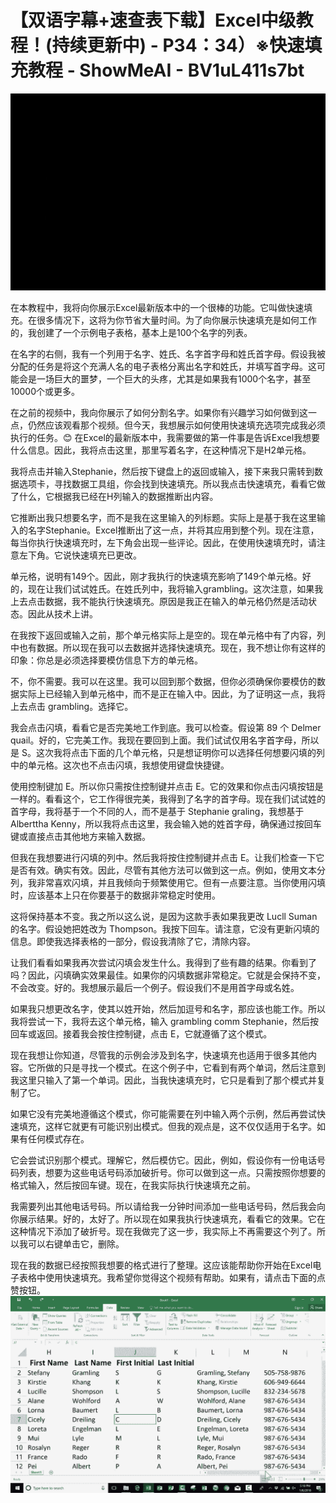 # 【双语字幕+速查表下载】Excel中级教程！(持续更新中) - P34：34）※快速填充教程 - ShowMeAI - BV1uL411s7bt

![](img/e1f56842df788c5881053007ba4437bf_0.png)

在本教程中，我将向你展示Excel最新版本中的一个很棒的功能。它叫做快速填充。在很多情况下，这将为你节省大量时间。为了向你展示快速填充是如何工作的，我创建了一个示例电子表格，基本上是100个名字的列表。

在名字的右侧，我有一个列用于名字、姓氏、名字首字母和姓氏首字母。假设我被分配的任务是将这个充满人名的电子表格分离出名字和姓氏，并填写首字母。这可能会是一场巨大的噩梦，一个巨大的头疼，尤其是如果我有1000个名字，甚至10000个或更多。

在之前的视频中，我向你展示了如何分割名字。如果你有兴趣学习如何做到这一点，仍然应该观看那个视频。但今天，我想展示如何使用快速填充选项完成我必须执行的任务。😊 在Excel的最新版本中，我需要做的第一件事是告诉Excel我想要什么信息。因此，我将点击这里，那里写着名字，在这种情况下是H2单元格。

我将点击并输入Stephanie，然后按下键盘上的返回或输入，接下来我只需转到数据选项卡，寻找数据工具组，你会找到快速填充。所以我点击快速填充，看看它做了什么，它根据我已经在H列输入的数据推断出内容。

它推断出我只想要名字，而不是我在这里输入的列标题。实际上是基于我在这里输入的名字Stephanie。Excel推断出了这一点，并将其应用到整个列。现在注意，每当你执行快速填充时，左下角会出现一些评论。因此，在使用快速填充时，请注意左下角。它说快速填充已更改。

单元格，说明有149个。因此，刚才我执行的快速填充影响了149个单元格。好的，现在让我们试试姓氏。在姓氏列中，我将输入grambling。这次注意，如果我上去点击数据，我不能执行快速填充。原因是我正在输入的单元格仍然是活动状态。因此从技术上讲。

在我按下返回或输入之前，那个单元格实际上是空的。现在单元格中有了内容，列中也有数据。所以现在我可以去数据并选择快速填充。现在，我不想让你有这样的印象：你总是必须选择要模仿信息下方的单元格。

不，你不需要。我可以在这里。我可以回到那个数据，但你必须确保你要模仿的数据实际上已经输入到单元格中，而不是正在输入中。因此，为了证明这一点，我将上去点击 grambling。选择它。

我会点击闪填，看看它是否完美地工作到底。我可以检查。假设第 89 个 Delmer quail。好的，它完美工作。我现在要回到上面。我们试试仅用名字首字母，所以是 S。这次我将点击下面的几个单元格，只是想证明你可以选择任何想要闪填的列中的单元格。这次也不点击闪填，我想使用键盘快捷键。

使用控制键加 E。所以你只需按住控制键并点击 E。它的效果和你点击闪填按钮是一样的。看看这个，它工作得很完美，我得到了名字的首字母。现在我们试试姓的首字母，我将基于一个不同的人，而不是基于 Stephanie graling，我想基于 Alberttha Kenny，所以我将点击这里，我会输入她的姓首字母，确保通过按回车键或直接点击其他地方来输入数据。

但我在我想要进行闪填的列中。然后我将按住控制键并点击 E。让我们检查一下它是否有效。确实有效。因此，尽管有其他方法可以做到这一点。例如，使用文本分列，我非常喜欢闪填，并且我倾向于频繁使用它。但有一点要注意。当你使用闪填时，应该基本上只在你要基于的数据非常稳定时使用。

这将保持基本不变。我之所以这么说，是因为这款手表如果我更改 Lucll Suman 的名字。假设她把姓改为 Thompson。我按下回车。请注意，它没有更新闪填的信息。即使我选择表格的一部分，假设我清除了它，清除内容。

让我们看看如果我再次尝试闪填会发生什么。我得到了些有趣的结果。你看到了吗？因此，闪填确实效果最佳。如果你的闪填数据非常稳定。它就是会保持不变，不会改变。好的。我想展示最后一个例子。假设我们不是用首字母或名姓。

如果我只想更改名字，使其以姓开始，然后加逗号和名字，那应该也能工作。所以我将尝试一下，我将去这个单元格，输入 grambling comm Stephanie，然后按回车或返回。接着我会按住控制键，点击 E，它就遵循了这个模式。

现在我想让你知道，尽管我的示例会涉及到名字，快速填充也适用于很多其他内容。它所做的只是寻找一个模式。在这个例子中，它看到有两个单词，然后注意到我这里只输入了第一个单词。因此，当我快速填充时，它只是看到了那个模式并复制了它。

如果它没有完美地遵循这个模式，你可能需要在列中输入两个示例，然后再尝试快速填充，这样它就更有可能识别出模式。但我的观点是，这不仅仅适用于名字。如果有任何模式存在。

它会尝试识别那个模式。理解它，然后模仿它。因此，例如，假设你有一份电话号码列表，想要为这些电话号码添加破折号。你可以做到这一点。只需按照你想要的格式输入，然后按回车键。现在，在我实际执行快速填充之前。

我需要列出其他电话号码。所以请给我一分钟时间添加一些电话号码，然后我会向你展示结果。好的，太好了。所以现在如果我执行快速填充，看看它的效果。它在这种情况下添加了破折号。现在我做完了这一步，我实际上不再需要这个列了。所以我可以右键单击它，删除。

现在我的数据已经按照我想要的格式进行了整理。这应该能帮助你开始在Excel电子表格中使用快速填充。我希望你觉得这个视频有帮助。如果有，请点击下面的点赞按钮。![](img/e1f56842df788c5881053007ba4437bf_2.png)
